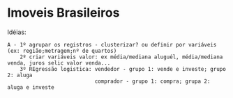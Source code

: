 # Imoveis Brasileiros

Idéias:

    A - 1º agrupar os registros - clusterizar? ou definir por variáveis (ex: região;metragem;nº de quartos)
        2º criar variáveis valor: ex média/mediana aluguél, média/mediana venda, juros selic valor venda...
        3º REgressão logistica: vendedor - grupo 1: vende e investe; grupo 2: aluga
                                comprador - grupo 1: compra; grupa 2: aluga e investe
